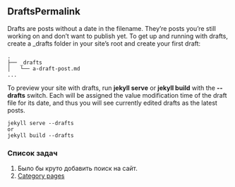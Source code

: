 ## DraftsPermalink

Drafts are posts without a date in the filename. They’re posts you’re still working on and don’t want to publish yet. To get up and running with drafts, create a _drafts folder in your site’s root and create your first draft:

```
.
├── _drafts
│   └── a-draft-post.md
...
```

To preview your site with drafts, run **jekyll serve** or **jekyll build** with the **--drafts** switch. Each will be assigned the value modification time of the draft file for its date, and thus you will see currently edited drafts as the latest posts.

```
jekyll serve --drafts 
or
jekyll build --drafts
```



### Список задач

1. Было бы круто добавить поиск на сайт.
2. [Category pages](https://www.amitmerchant.com/how-to-categorize-your-posts-in-jekyll/?__cf_chl_tk=k1jewWtV_eQk6xhPkseZ5TJTXDOVYcF3axRsmHjS3VE-1668194254-0-gaNycGzNCOU)

